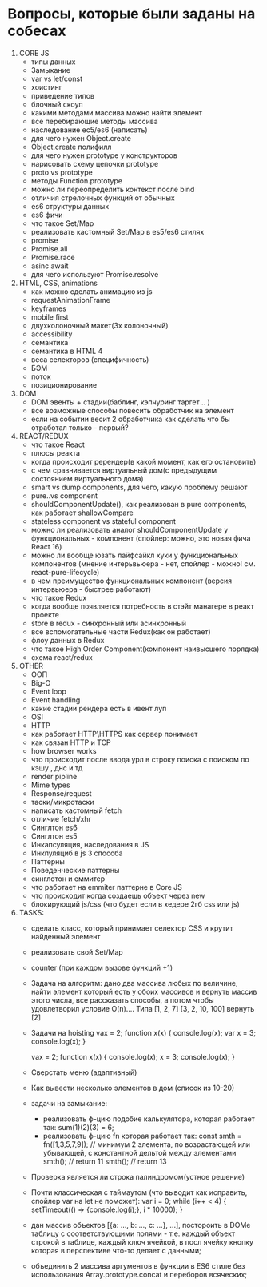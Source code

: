 # Вопросы, которые были заданы на собесах

1. CORE JS
    - типы данных
    - Замыкание
    - var vs let/const
    - хоистинг
    - приведение типов
    - блочный скоуп
    - какими методами массива можно найти элемент
    - все перебирающие методы массива
    - наследование ес5/es6 (написать)
    - для чего нужен Object.create
    - Object.create полифилл
    - для чего нужен prototype у конструкторов
    - нарисовать схему цепочки prototype
    - proto vs prototype
    - методы Function.prototype
    - можно ли переопределить контекст после bind
    - отличия стрелочных функций от обычных
    - es6 структуры данных
    - es6 фичи
    - что такое Set/Map
    - реализовать кастомный Set/Map в es5/es6 стилях
    - promise
    - Promise.all
    - Promise.race
    - asinc await
    - для чего используют Promise.resolve
2. HTML, CSS, animations
    - как можно сделать анимацию из js
    - requestAnimationFrame
    - keyframes
    - mobile first
    - двухколоночный макет(3х колоночный)
    - accessibility
    - семантика
    - семантика в HTML 4
    - веса селекторов (специфичность)
    - БЭМ
    - поток
    - позиционирование
3. DOM
    - DOM эвенты + стадии(баблинг, кэпчуринг таргет .. )
    - все возможные способы повесить обработчик на элемент
    - если на событии весит 2 обработчика как сделать что бы отработал только - первый?
4. REACT/REDUX
    - что такое React
    - плюсы реакта
    - когда происходит ререндер(в какой момент, как его остановить)
    - с чем сравнивается виртуальный дом(с предыдущим состоянием виртуального дома)
    - smart vs dump components, для чего, какую проблему решают
    - pure..vs component
    - shouldComponentUpdate(), как реализован в pure components, как работает shallowCompare
    - stateless component vs stateful component
    - можно ли реализовать аналог shouldComponentUpdate у функциональных - компонент (спойлер: можно, это новая фича React 16)
    - можно ли вообще юзать лайфсайкл хуки у функциональных компонентов (мнение интерьвьюера - нет, спойлер - можно! см. react-pure-lifecycle)
    - в чем преимущество функциональных компонент (версия интервьюера - быстрее работают)
    - что такое Redux
    - когда вообще появляется потребность в стэйт манагере в реакт проекте
    - store в redux - синхронный или асинхронный
    - все вспомогательные части Redux(как он работает)
    - флоу данных в Redux
    - что такое High Order Component(компонент наивысшего порядка)
    - схема react/redux
5. OTHER
    - ООП
    - Big-O
    - Event loop
    - Event handling
    - какие стадии рендера есть в ивент луп
    - OSI
    - HTTP
    - как работает HTTP\HTTPS как сервер понимает
    - как связан HTTP и TCP
    - how browser works
    - что происходит после ввода урл в строку поиска с поиском по кэшу , днс и тд
    - render pipline
    - Mime types
    - Response/request
    - таски/микротаски
    - написать кастомный fetch
    - отличие fetch/xhr
    - Синглтон es6
    - Синглтон es5
    - Инкапсуляция, наследования в JS
    - Инкпуляциб в js 3 способа
    - Паттерны
    - Поведенческие паттерны
    - синглотон и eммитер
    - что работает на emmiter паттерне в Core JS
    - что происходит когда создаешь объект через new
    - блокирующий js/css (что будет если в хедере 2гб css или js)
6. TASKS:
    - сделать класс, который принимает селектор CSS и крутит найденный элемент
    - реализовать свой Set/Map
    - counter (при каждом вызове функций +1)
    - Задача на алгоритм: дано два массива любых по величине, найти элемент который есть у обоих массивов и вернуть массив этого числа, все рассказать способы, а потом чтобы удовлетворил условие O(n).... Типа [1, 2, 7] [3, 2, 10, 100] вернуть [2]
    - Задачи на hoisting
        vax = 2;
        function x(x) {
            console.log(x);
            var x = 3;
            console.log(x);
        }

        vax = 2;
        function x(x) {
            console.log(x);
            x = 3;
            console.log(x);
        }
    - Сверстать меню (адаптивный)
    - Как вывести несколько элементов в дом (список из 10-20)
    - задачи на замыкание:
        - реализовать ф-цию подобие калькулятора, которая работает так:
            sum(1)(2)(3) = 6;
        - реализовать ф-цию fn которая работает так:
            const smth = fn([1,3,5,7,9]); // минимум 2 элемента, по возрастающей или убывающей, с константной дельтой между элементами
            smth(); // return 11
            smth(); // return 13
    - Проверка является ли строка палиндромом(устное решение)
    - Почти классическая с таймаутом (что выводит как исправить, спойлер var на let не поможет):
        var i = 0;
        while (i++ < 4) {
            setTimeout(() => {console.log(i);}, i * 10000);
        }
    - дан массив объектов [{a: ..., b: ..., c: ...}, ...], постороить в DOMе таблицу с соответствующими полями - т.е. каждый объект строкой в таблице, каждый ключ ячейкой, в посл ячейку кнопку которая в перспективе что-то делает с данными;
    - объединить 2 массива аргументов в функции в ES6 стиле без использования Array.prototype.concat и переборов всяческих;
